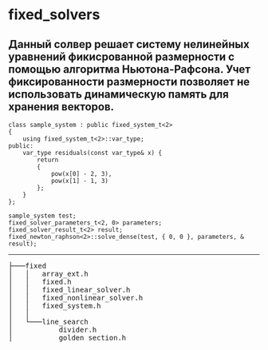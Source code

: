 # fixed_solvers
Данный солвер решает систему нелинейных уравнений фикисрованной размерности с помощью алгоритма Ньютона-Рафсона.
Учет фиксированности размерности позволяет не использовать динамическую память для хранения векторов.
---------------------------------------------------------------------------------------------------------------
    class sample_system : public fixed_system_t<2>
    {
        using fixed_system_t<2>::var_type;
    public:
        var_type residuals(const var_type& x) {
            return
            {
                pow(x[0] - 2, 3),
                pow(x[1] - 1, 3)
            };
        }
    };

    sample_system test;
    fixed_solver_parameters_t<2, 0> parameters;
    fixed_solver_result_t<2> result;
    fixed_newton_raphson<2>::solve_dense(test, { 0, 0 }, parameters, & result);
---------------------------------------------------------------------------------------------------------------
<pre>
├───fixed
│   │   array_ext.h
│   │   fixed.h
│   │   fixed_linear_solver.h
│   │   fixed_nonlinear_solver.h
│   │   fixed_system.h
│   │
│   └───line_search
│           divider.h
│           golden_section.h
</pre>

